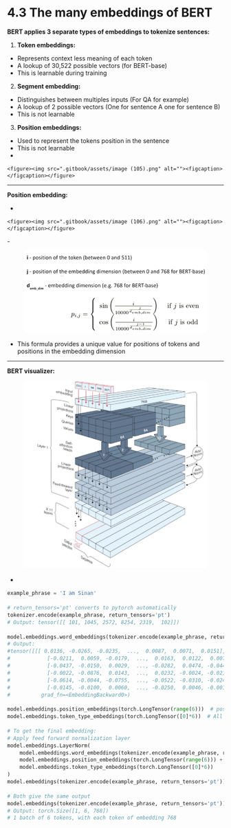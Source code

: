 # 4.3 The many embeddings of BERT

**BERT applies 3 separate types of embeddings to tokenize sentences:**

1. **Token embeddings:**

* Represents context less meaning of each token
* A lookup of 30,522 possible vectors (for BERT-base)
* This is learnable during training

2. **Segment embedding:**

* Distinguishes between multiples inputs (For QA for example)
* A lookup of 2 possible vectors (One for sentence A one for sentence B)
* This is not learnable

3. **Position embeddings:**

* Used to represent the tokens position in the sentence
* This is not learnable
*

    <figure><img src=".gitbook/assets/image (105).png" alt=""><figcaption></figcaption></figure>

***

**Position embedding:**

*

    <figure><img src=".gitbook/assets/image (106).png" alt=""><figcaption></figcaption></figure>

\-       &#x20;

<figure><img src=".gitbook/assets/image (107).png" alt=""><figcaption></figcaption></figure>

* This formula provides a unique value for positions of tokens and positions in the embedding dimension

***

**BERT visualizer:**

<figure><img src=".gitbook/assets/image (108).png" alt=""><figcaption></figcaption></figure>

*

```python
example_phrase = 'I am Sinan'

# return_tensors='pt' converts to pytorch automatically
tokenizer.encode(example_phrase, return_tensors='pt')
# Output: tensor([[ 101, 1045, 2572, 8254, 2319,  102]])

model.embeddings.word_embeddings(tokenizer.encode(example_phrase, return_tensors='pt'))
# Output:	
#tensor([[[ 0.0136, -0.0265, -0.0235,  ...,  0.0087,  0.0071,  0.0151],
#	         [-0.0211,  0.0059, -0.0179,  ...,  0.0163,  0.0122,  0.0073],
#	         [-0.0437, -0.0150,  0.0029,  ..., -0.0282,  0.0474, -0.0448],
#	         [-0.0022, -0.0876,  0.0143,  ...,  0.0232, -0.0024, -0.0213],
#	         [-0.0614, -0.0044, -0.0755,  ..., -0.0522, -0.0310, -0.0248],
#	         [-0.0145, -0.0100,  0.0060,  ..., -0.0250,  0.0046, -0.0015]]],
#	       grad_fn=<EmbeddingBackward0>)

model.embeddings.position_embeddings(torch.LongTensor(range(6)))  # positional embeddings for our example_phrase
model.embeddings.token_type_embeddings(torch.LongTensor([0]*6))  # All tokens have the same embedding

# To get the final embedding:
# Apply feed forward normalization layer
model.embeddings.LayerNorm(
    model.embeddings.word_embeddings(tokenizer.encode(example_phrase, return_tensors='pt')) + \
    model.embeddings.position_embeddings(torch.LongTensor(range(6))) + \
    model.embeddings.token_type_embeddings(torch.LongTensor([0]*6))
)
model.embeddings(tokenizer.encode(example_phrase, return_tensors='pt'))

# Both give the same output
model.embeddings(tokenizer.encode(example_phrase, return_tensors='pt')).shape
# Output: torch.Size([1, 6, 768])
# 1 batch of 6 tokens, with each token of embedding 768
```
